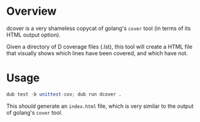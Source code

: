 # Overview

dcover is a very shameless copycat of golang's `cover` tool (in terms of its HTML output option).

Given a directory of D coverage files (.lst), this tool will create a HTML file that visually shows which lines have been covered, and which have not.

# Usage

```d
dub test -b unittest-cov; dub run dcover .
```

This *should* generate an `index.html` file, which is very similar to the output of golang's `cover` tool.
